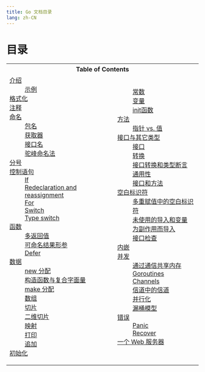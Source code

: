 ```yaml
---
title: Go 文档目录
lang: zh-CN
---
```


# 目录

<table>
    <tbody>
        <tr>
            <th colspan="2">Table of Contents</th>
        </tr>
        <tr>
            <td>
                <dl>
                    <dt><a href="./introduction">介绍</a></dt>
                    <dd><a href="./introduction#例子">示例</a></dd>
                    <dt><a href="./formatting">格式化</a></dt>
                    <dt><a href="./commentary">注释</a></dt>
                    <dt><a href="./names">命名</a></dt>
                    <dd><a href="./names#包名">包名</a></dd>
                    <dd><a href="./names#获取器">获取器</a></dd>
                    <dd><a href="./names#接口名">接口名</a></dd>
                    <dd><a href="./names#驼峰命名法">驼峰命名法</a></dd>
                    <dt><a href="./semicolons">分号</a></dt>
                    <dt><a href="./control-structures">控制语句</a></dt>
                    <dd><a href="./control-structures#if">If</a></dd>
                    <dd><a href="./control-structures#redeclaration_and_reassignment">Redeclaration and reassignment</a></dd>
                    <dd><a href="./control-structures#for">For</a></dd>
                    <dd><a href="./control-structures#switch">Switch</a></dd>
                    <dd><a href="./control-structures#type_switch">Type switch</a></dd>
                    <dt><a href="./functions">函数</a></dt>
                    <dd><a href="./functions#多返回值">多返回值</a></dd>
                    <dd><a href="./functions#可命名结果形参">可命名结果形参</a></dd>
                    <dd><a href="./functions#defer">Defer</a></dd>
                    <dt><a href="./data">数据</a></dt>
                    <dd><a href="./data#new分配">new 分配</a></dd>
                    <dd><a href="./data#构造函数与复合字面量">构造函数与复合字面量</a></dd>
                    <dd><a href="./data#make分配">make 分配</a></dd>
                    <dd><a href="./data#数组">数组</a></dd>
                    <dd><a href="./data#切片">切片</a></dd>
                    <dd><a href="./data#二维切片">二维切片</a></dd>
                    <dd><a href="./data#映射">映射</a></dd>
                    <dd><a href="./data#打印">打印</a></dd>
                    <dd><a href="./data#追加">追加</a></dd>
                    <dt><a href="./initialization">初始化</a></dt>
                    </dl></td><td><dl>
                    <dd><a href="./initialization#常数">常数</a></dd>
                    <dd><a href="./initialization#变量">变量</a></dd>
                    <dd><a href="./initialization#init函数">init函数</a></dd>
                    <dt><a href="./methods">方法</a></dt>
                    <dd><a href="./methods#指针_vs_值">指针 vs. 值</a></dd>
                    <dt><a href="./interfaces_and_types">接口与其它类型</a></dt>
                    <dd><a href="./interfaces_and_types#接口">接口</a></dd>
                    <dd><a href="./interfaces_and_types#转换">转换</a></dd>
                    <dd><a href="./interfaces_and_types#接口转换和类型断言">接口转换和类型断言</a></dd>
                    <dd><a href="./interfaces_and_types#通用性">通用性</a></dd>
                    <dd><a href="./interfaces_and_types#接口和方法">接口和方法</a></dd>
                    <dt><a href="./blank">空白标识符</a></dt>
                    <dd><a href="./blank#多重赋值中的空白标识符">多重赋值中的空白标识符</a></dd>
                    <dd><a href="./blank#未使用的导入和变量">未使用的导入和变量</a></dd>
                    <dd><a href="./blank#为副作用而导入">为副作用而导入</a></dd>
                    <dd><a href="./blank#接口检查">接口检查</a></dd>
                    <dt><a href="./embedding">内嵌</a></dt>
                    <dt><a href="./concurrency">并发</a></dt>
                    <dd><a href="./concurrency#通过通信共享内存">通过通信共享内存</a></dd>
                    <dd><a href="./concurrency#Goroutines">Goroutines</a></dd>
                    <dd><a href="./concurrency#Channels">Channels</a></dd>
                    <dd><a href="./concurrency#信道中的信道">信道中的信道</a></dd>
                    <dd><a href="./concurrency#并行化">并行化</a></dd>
                    <dd><a href="./concurrency#漏桶模型">漏桶模型</a></dd>
                    <dt><a href="./errors">错误</a></dt>
                    <dd><a href="./errors#Panic">Panic</a></dd>
                    <dd><a href="./errors#Recover">Recover</a></dd>
                    <dt><a href="./a_web_server">一个 Web 服务器</a></dt>
                </dl>
            </td>
        </tr>
    </tbody>
</table>
